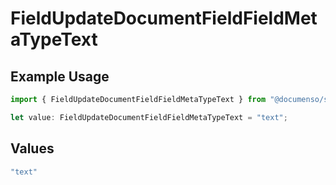 # FieldUpdateDocumentFieldFieldMetaTypeText

## Example Usage

```typescript
import { FieldUpdateDocumentFieldFieldMetaTypeText } from "@documenso/sdk-typescript/models/operations";

let value: FieldUpdateDocumentFieldFieldMetaTypeText = "text";
```

## Values

```typescript
"text"
```